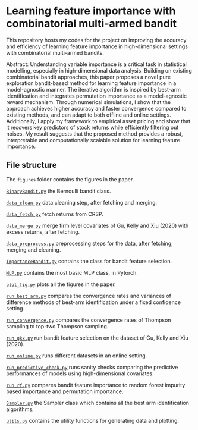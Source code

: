 # Learning feature importance with combinatorial multi-armed bandit

This repository hosts my codes for the project on improving the accuracy and efficiency of learning feature importance in high-dimensional settings with combinatorial multi-armed bandits.

Abstract: Understanding variable importance is a critical task in statistical modelling, especially in high-dimensional data analysis. Building on existing combinatorial bandit approaches, this paper proposes a novel pure exploration bandit-based method for learning feature importance in a model-agnostic manner. The iterative algorithm is inspired by best-arm identification and integrates permutation importance as a model-agnostic reward mechanism. Through numerical simulations, I show that the approach achieves higher accuracy and faster convergence compared to existing methods, and can adapt to both offline and online settings. Additionally, I apply my framework to empirical asset pricing and show that it recovers key predictors of stock returns while efficiently filtering out noises. My result suggests that the proposed method provides a robust, interpretable and computationally scalable solution for learning feature importance.

## File structure

The `figures` folder contains the figures in the paper.

[`BinaryBandit.py`](BinaryBandit.py) the Bernoulli bandit class.

[`data_clean.py`](data_clean.py) data cleaning step, after fetching and merging.

[`data_fetch.py`](data_fetch.py) fetch returns from CRSP.

[`data_merge.py`](data_merge.py) merge firm level covariates of Gu, Kelly and Xiu (2020) with excess returns, after fetching.

[`data_preprocess.py`](data_preprocess.py) preprocessing steps for the data, after fetching, merging and cleaning.

[`ImportanceBandit.py`](ImportanceBandit.py) contains the class for bandit feature selection.

[`MLP.py`](MLP.py) contains the most basic MLP class, in Pytorch.

[`plot_fig.py`](plot_fig.py) plots all the figures in the paper.

[`run_best_arm.py`](run_best_arm.py) compares the convergence rates and variances of difference methods of best-arm identification under a fixed confidence setting.

[`run_convergence.py`](run_convergence.py) compares the convergence rates of Thompson sampling to top-two Thompson sampling.

[`run_gkx.py`](run_gkx.py) run bandit feature selection on the dataset of Gu, Kelly and Xiu (2020).

[`run_online.py`](run_online.py) runs different datasets in an online setting.

[`run_predictive_check.py`](run_predictive_check.py) runs sanity checks comparing the predictive performances of models using high-dimensional covariates.

[`run_rf.py`](run_rf.py) compares bandit feature importance to random forest impurity based importance and permutation importance.

[`Sampler.py`](Sampler.py) the Sampler class which contains all the best arm identification algorithms.

[`utils.py`](utils.py) contains the utility functions for generating data and plotting.
